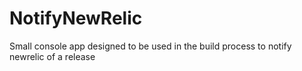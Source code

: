 # NotifyNewRelic
Small console app designed to be used in the build process to notify newrelic of a release

